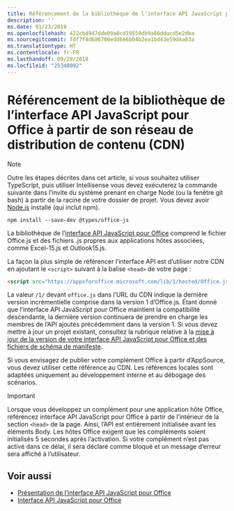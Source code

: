 ```yaml
---
title: Référencement de la bibliothèque de l’interface API JavaScript pour Office à partir de son réseau de distribution de contenu (CDN)
description: ''
ms.date: 01/23/2018
ms.openlocfilehash: 422cbd947dde09a8cd19559db9a86ddacd5e2dba
ms.sourcegitcommit: fdf7f4d686700edd6e6b04b2ea1bd43e59d4a03a
ms.translationtype: HT
ms.contentlocale: fr-FR
ms.lasthandoff: 09/28/2018
ms.locfileid: "25348092"
---
```

# <a name="referencing-the-javascript-api-for-office-library-from-its-content-delivery-network-cdn"></a>Référencement de la bibliothèque de l’interface API JavaScript pour Office à partir de son réseau de distribution de contenu (CDN)

> [!NOTE]
> Outre les étapes décrites dans cet article, si vous souhaitez utiliser TypeScript, puis utiliser Intellisense vous devez exécuterez la commande suivante dans l’invite du système prenant en charge Node (ou la fenêtre git bash) à partir de la racine de votre dossier de projet. Vous devez avoir [Node.js](https://nodejs.org) installé (qui inclut npm).
> 
> ```
> npm install --save-dev @types/office-js
> ```

La bibliothèque de l’[interface API JavaScript pour Office](https://docs.microsoft.com/javascript/office/javascript-api-for-office?view=office-js) comprend le fichier Office.js et des fichiers .js propres aux applications hôtes associées, comme Excel-15.js et Outlook15.js. 


La façon la plus simple de référencer l’interface API est d’utiliser notre CDN en ajoutant le `<script>` suivant à la balise `<head>` de votre page :  

```html
<script src="https://appsforoffice.microsoft.com/lib/1/hosted/Office.js" type="text/javascript"></script>
```

La valeur `/1/` devant `office.js` dans l’URL du CDN indique la dernière version incrémentielle comprise dans la version 1 d’Office.js. Étant donné que l’interface API JavaScript pour Office maintient la compatibilité descendante, la dernière version continuera de prendre en charge les membres de l’API ajoutés précédemment dans la version 1. Si vous devez mettre à jour un projet existant, consultez la rubrique relative à la [mise à jour de la version de votre interface API JavaScript pour Office et des fichiers de schéma de manifeste](update-your-javascript-api-for-office-and-manifest-schema-version.md). 

Si vous envisagez de publier votre complément Office à partir d’AppSource, vous devez utiliser cette référence au CDN. Les références locales sont adaptées uniquement au développement interne et au débogage des scénarios.

> [!IMPORTANT]
>  Lorsque vous développez un complément pour une application hôte Office, référencez interface API JavaScript pour Office à partir de l’intérieur de la section `<head>` de la page. Ainsi, l’API est entièrement initialisée avant les éléments Body. Les hôtes Office exigent que les compléments soient initialisés 5 secondes après l’activation. Si votre complément n’est pas activé dans ce délai, il sera déclaré comme bloqué et un message d’erreur sera affiché à l’utilisateur.       

## <a name="see-also"></a>Voir aussi

- [Présentation de l’interface API JavaScript pour Office](understanding-the-javascript-api-for-office.md)    
- [Interface API JavaScript pour Office](https://docs.microsoft.com/javascript/office/javascript-api-for-office?view=office-js)
    

